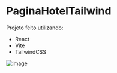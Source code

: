 # PaginaHotelTailwind
Projeto feito utilizando:
- React
- Vite
- TailwindCSS

![image](https://user-images.githubusercontent.com/108905023/228662016-db08fd25-68a3-4771-ab20-ed62973201b6.png)

